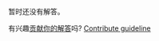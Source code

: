 
暂时还没有解答。

有兴趣[贡献你的解答](https://github.com/BFEdev/BFE.dev-solutions/blob/main/question/what-is-the-difference-between-block-and-inline_zh.md)吗? [Contribute guideline](https://github.com/BFEdev/BFE.dev-solutions#how-to-contribute)
